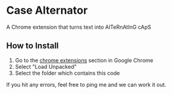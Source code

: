 # Case Alternator
A Chrome extension that turns text into AlTeRnAtInG cApS

## How to Install

1. Go to the [chrome extensions](chrome://extensions/) section in Google Chrome
2. Select "Load Unpacked"
3. Select the folder which contains this code

If you hit any errors, feel free to ping me and we can work it out.
